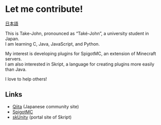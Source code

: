 # Let me contribute!

[日本語](/README-ja.md)

This is Take-John, pronounced as “Také-John”, a university student in Japan.  
I am learning C, Java, JavaScript, and Python.

My interest is developing plugins for SpigotMC, an extension of Minecraft servers.  
I am also interested in Skript, a language for creating plugins more easily than Java.

I love to help others!

## Links

* [Qiita](https://qiita.com/takejohn) (Japanese community site)
* [SpigotMC](https://www.spigotmc.org/members/take-john.1876492/)
* [skUnity](https://forums.skunity.com/members/take-john.31879/) (portal site of Skript)
